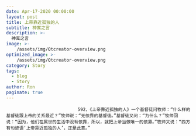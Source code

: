```yaml
---
date: Apr-17-2020 00:00:00
layout: post
title: 上帝靠近孤独的人
subtitle: 神寓之言
description: >-
  神寓之言
image: >-
    /assets/img/Qtcreator-overview.png
optimized_image: >-
    /assets/img/Qtcreator-overview.png
category: Story
tags:
  - blog
  - Story
author: Ron
paginate: true
---
```


							　　592，《上帝靠近孤独的人》一个基督徒问牧师：“什么样的基督徒跟上帝的关系最近？”牧师说：“无依靠的基督徒。”基督徒又问：“为什么？”牧师回说：“因为，他们在属世的生活中没有依靠，所以，就把上帝当做唯一的依靠。”牧师又说：“西方有句谚语‘上帝靠近孤独的人’，正是此意。”
							
							
						